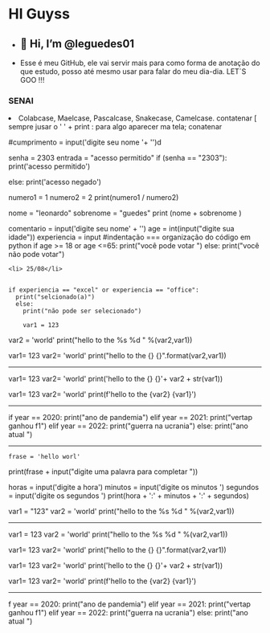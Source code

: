# HI Guyss

- ## 👋 Hi, I’m @leguedes01
- Esse é meu GitHub, ele vai servir mais para como forma de anotação do que estudo, posso até mesmo usar para falar do meu dia-dia. LET´S GOO !!! </P>
### SENAI
<LI> Colabcase, Maelcase, Pascalcase, Snakecase, Camelcase. contatenar   [ sempre jusar o ' ' + 
print : para algo aparecer ma tela; conatenar 

#cumprimento = input('digite seu nome '+ '')d


senha = 2303
entrada = "acesso permitido"
if (senha == "2303"):
  print('acesso permitido')

else:
  print('acesso negado')


numero1 = 1
numero2 = 2
print(numero1 / numero2)


nome = "leonardo"
sobrenome = "guedes"
print (nome + sobrenome )

comentario = input('digite seu nome' + '')
age = int(input("digite sua idade"))
experiencia = input 
#indentação === organização do código em python
if age >= 18 or age <=65:
  print("você pode votar ")
  else:
    print("você não pode votar")

    <li> 25/08</li>

   
    if experiencia == "excel" or experiencia == "office":
      print("selcionado(a)")
      else:
        print("não pode ser selecionado")

        var1 = 123
var2 = 'world'
print("hello to the %s %d " %(var2,var1))

var1= 123
var2= 'world'
print("hello to the {} {}".format(var2,var1))
______________________________________________________________
var1= 123 
var2= 'world'
print('hello to the {} {}'+ var2 + str(var1))

var1= 123
var2= 'world'
print(f'hello to the {var2} {var1}')
_________________________________________________________________________
if year == 2020:
  print("ano de pandemia")
elif year == 2021:
print("vertap ganhou f1")
elif year == 2022:
  print("guerra na ucrania")
  else:
    print("ano atual ")
_______________________________________________________________________________
    frase = 'hello worl'
print(frase + input("digite uma palavra para completar "))

horas = input('digite a hora')
minutos = input('digite os minutos ')
segundos = input('digite os segundos ')
print(hora + ':' + minutos + ':' + segundos)


var1 = "123"
var2 = 'world'
print("hello to the %s %d " %(var2,var1))
______________________________________________________

var1 = 123
var2 = 'world'
print("hello to the %s %d " %(var2,var1))

var1= 123
var2= 'world'
print("hello to the {} {}".format(var2,var1))

var1= 123 
var2= 'world'
print('hello to the {} {}'+ var2 + str(var1))

var1= 123
var2= 'world'
print(f'hello to the {var2} {var1}')
_______________________________________________________
f year == 2020:
  print("ano de pandemia")
elif year == 2021:
print("vertap ganhou f1")
elif year == 2022:
  print("guerra na ucrania")
  else:
    print("ano atual ")
